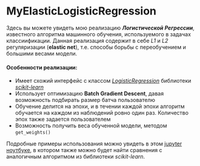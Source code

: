 # MyElasticLogisticRegression

Здесь вы можете увидеть мою реализацию ***Логистической Регрессии***, известного алгоритма машинного обучения, используемого в задачах классиификации. Данная реализация содержит в себе *L1* и *L2* регуляризации (**elastic net**), т.е. способы борьбы с переобучением и большими весами модели.

#### Особенности реализации:
- Имеет схожий интерфейс с классом [*LogisticRegression*](https://scikit-learn.org/stable/modules/generated/sklearn.linear_model.LogisticRegression.html) библиотеки [*scikit-learn*](https://scikit-learn.org/)
- Использует оптимизацию **Batch Gradient Descent**, давая возможность подбирать размер батча пользователю
- Обучение делится на эпохи, и в течении каждой эпохи алгоритм обучается на каждом из наблюдений ровно один раз. Количество эпох также задается пользователем
- Возможность получить веса обученной модели, методом `get_weights()`

Подробные примеры использования можно увидеть в этом [jupyter ноутбуке](http://localhost:8888/notebooks/DL%20School/homeworks/%5Bhomework%5Dlinear_models_refined_2021.ipynb), в котором также можно будет найти сравнения c аналогичным алгоритмом из библиотеки *scikit-learn*.
